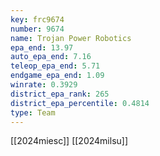 ```yaml
---
key: frc9674
number: 9674
name: Trojan Power Robotics
epa_end: 13.97
auto_epa_end: 7.16
teleop_epa_end: 5.71
endgame_epa_end: 1.09
winrate: 0.3929
district_epa_rank: 265
district_epa_percentile: 0.4814
type: Team
---
```

[[2024miesc]]
[[2024milsu]]
